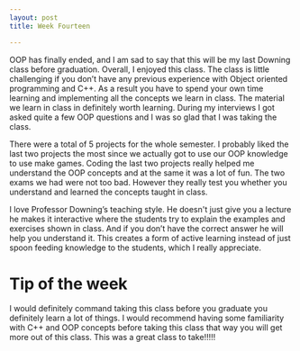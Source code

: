```yaml
---
layout: post
title: Week Fourteen

---
```


OOP has finally ended, and I am sad to say that this will be my last Downing class before graduation. Overall, I enjoyed this class. The class is little challenging if you don’t have any previous experience with Object oriented programming and C++. As a result you have to spend your own time learning and implementing all the concepts we learn in class. The material we learn in class in definitely worth learning. During my interviews I got asked quite a few OOP questions and I was so glad that I was taking the class. 

There were a total of 5 projects for the whole semester. I probably liked the last two projects the most since we actually got to use our OOP knowledge to use make games. Coding the last two projects really helped me understand the OOP concepts and at the same it was a lot of fun. The two exams we had were not too bad. However they really test you whether you understand and learned the concepts taught in class. 

I love Professor Downing’s teaching style. He doesn't just give you a lecture he makes it interactive where the students try to explain the examples and exercises shown in class. And if you don’t have the correct answer he will help you understand it. This creates a form of active learning instead of just spoon feeding knowledge to the students, which I really appreciate.   


<h1>Tip of the week</h1>

I would definitely command taking this class before you graduate you definitely learn a lot of things. I would recommend having some familiarity with C++ and OOP concepts before taking this class that way you will get more out of this class. This was a great class to take!!!!!  